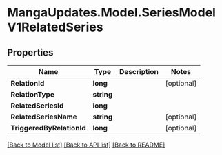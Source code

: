 # MangaUpdates.Model.SeriesModelV1RelatedSeries

## Properties

Name | Type | Description | Notes
------------ | ------------- | ------------- | -------------
**RelationId** | **long** |  | [optional] 
**RelationType** | **string** |  | 
**RelatedSeriesId** | **long** |  | 
**RelatedSeriesName** | **string** |  | [optional] 
**TriggeredByRelationId** | **long** |  | [optional] 

[[Back to Model list]](../README.md#documentation-for-models) [[Back to API list]](../README.md#documentation-for-api-endpoints) [[Back to README]](../README.md)

